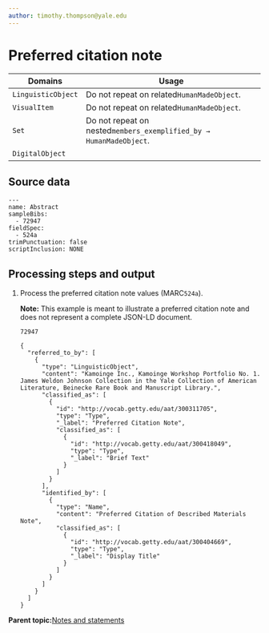 ```yaml
---
author: timothy.thompson@yale.edu
---
```


# Preferred citation note

|Domains|Usage|
|-------|-----|
|`LinguisticObject`|Do not repeat on related`HumanMadeObject`.|
|`VisualItem`|Do not repeat on related`HumanMadeObject`.|
|`Set`|Do not repeat on nested`members_exemplified_by → HumanMadeObject`.|
|`DigitalObject`| |

## Source data

```
---
name: Abstract
sampleBibs:
  - 72947
fieldSpec:
  - 524a
trimPunctuation: false
scriptInclusion: NONE
```

## Processing steps and output

1.  Process the preferred citation note values \(MARC`524a`\).

    **Note:** This example is meant to illustrate a preferred citation note and does not represent a complete JSON-LD document.

    `72947`

    ```
    {
      "referred_to_by": [
        {
          "type": "LinguisticObject",
          "content": "Kamoinge Inc., Kamoinge Workshop Portfolio No. 1. James Weldon Johnson Collection in the Yale Collection of American Literature, Beinecke Rare Book and Manuscript Library.",
          "classified_as": [
            {
              "id": "http://vocab.getty.edu/aat/300311705",
              "type": "Type",
              "_label": "Preferred Citation Note",
              "classified_as": [
                {
                  "id": "http://vocab.getty.edu/aat/300418049",
                  "type": "Type",
                  "_label": "Brief Text"
                }
              ]
            }
          ],
          "identified_by": [
            {
              "type": "Name",
              "content": "Preferred Citation of Described Materials Note",
              "classified_as": [
                {
                  "id": "http://vocab.getty.edu/aat/300404669",
                  "type": "Type",
                  "_label": "Display Title"
                }
              ]
            }
          ]
        }
      ]
    }
    ```


**Parent topic:**[Notes and statements](../../concepts/notes_and_statements.md)

